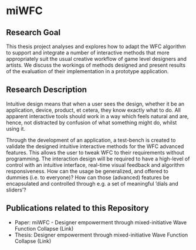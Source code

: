 # miWFC

## Research Goal

This thesis project analyses and explores how to adapt the WFC algorithm to support and integrate a number of interactive methods that more appropriately suit the usual creative workflow of game level designers and artists. We discuss the workings of methods designed and present results of the evaluation of their implementation in a
prototype application.

## Research Description

Intuitive design means that when a user sees the design, whether it be an application, device, product, et cetera, they know exactly what to do. All apparent interactive tools should work in a way which feels natural and are, hence, not distracted by confusion of what something might do, whilst using it.

Through the development of an application, a test-bench is created to validate the designed intuitive interactive methods for the WFC advanced features. This allows the user to tweak WFC to their requirements without programming. The interaction design will be required to have a high-level of control with an intuitive interface, real-time visual feedback and algorithm responsiveness. How can the usage be generalized, and offered to dummies (i.e. to everyone)? How can those (advanced) features be encapsulated and controlled through e.g. a set of meaningful ’dials and sliders’?

## Publications related to this Repository 

- Paper:  miWFC - Designer empowerment through mixed-initiative Wave Function Collapse (Link)
- Thesis: Designer empowerment through mixed-initiative Wave Function Collapse (Link)